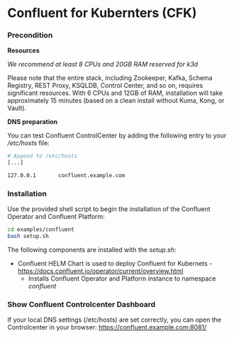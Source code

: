 # Confluent for Kubernters (CFK)

### Precondition

**Resources**

*We recommend at least 8 CPUs and 20GB RAM reserved for k3d*

Please note that the entire stack, including Zookeeper, Kafka, Schema Registry, REST Proxy, KSQLDB, Control Center, and so on, requires significant resources.
With 6 CPUs and 12GB of RAM, installation will take approximately 15 minutes (based on a clean install without Kuma, Kong, or Vault).

**DNS preparation**

You can test Confluent ControlCenter by adding the following entry to your */etc/hosts* file:

```bash
# Append to /etc/hosts
[...]

127.0.0.1		confluent.example.com
```

### Installation

Use the provided shell script to begin the installation of 
the Confluent Operator and Confluent Platform:

```bash
cd examples/confluent
bash setup.sh
```

The following components are installed with the *setup.sh*:

- Confluent HELM Chart is used to deploy Confluent for Kubernets - https://docs.confluent.io/operator/current/overview.html
  - Installs Confluent Operator and Platform instance to namespace *confluent*

### Show Confluent Controlcenter Dashboard

If your local DNS settings (/etc/hosts) are set correctly, you can open the Controlcenter in your browser: https://confluent.example.com:8081/
